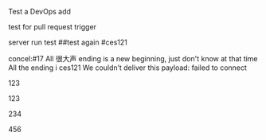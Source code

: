 Test a DevOps add

test for pull request trigger

server run test
##test again
#ces121

concel:#17 All 很大声 ending is a new beginning, just don't know at that time All the ending i
ces121
We couldn’t deliver this payload: failed to connect

123

123

234

456


